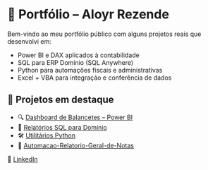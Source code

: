 # 💼 Portfólio – Aloyr Rezende

Bem-vindo ao meu portfólio público com alguns projetos reais que desenvolvi em:

- Power BI e DAX aplicados à contabilidade
- SQL para ERP Domínio (SQL Anywhere)
- Python para automações fiscais e administrativas
- Excel + VBA para integração e conferência de dados

## 📂 Projetos em destaque

- 🔍 [Dashboard de Balancetes – Power BI](https://github.com/Ylaros/Dashboard-Balancetes-Power-BI)
- 🧾 [Relatórios SQL para Domínio](https://github.com/Ylaros/Scripts-SQL-Personalizados-Dominio-SQL-Anywhere)
- 🛠️ [Utilitários Python](https://github.com/Ylaros/VBA-Integracao-APIs)
- 🧾 [Automacao-Relatorio-Geral-de-Notas](https://github.com/Ylaros/Automacao-Relatorio-Geral-de-Notas)

🔗 [LinkedIn](https://www.linkedin.com/in/aloyr-rezende)
